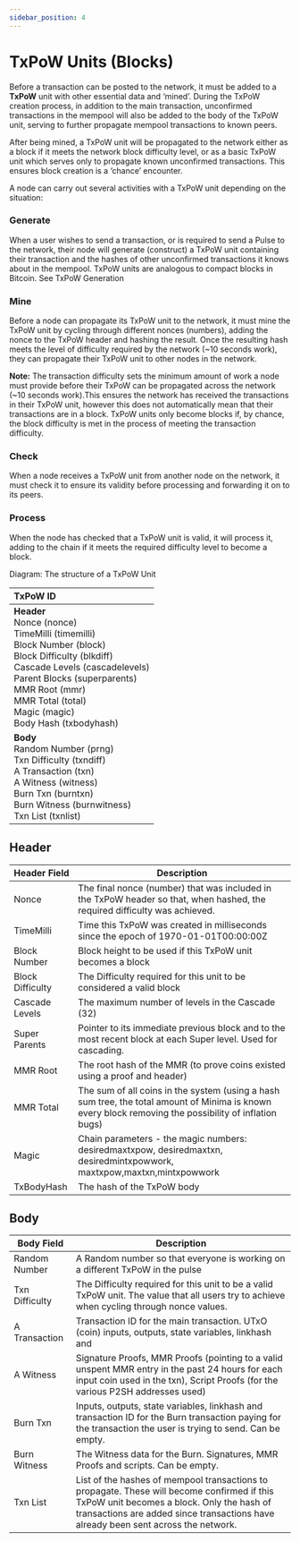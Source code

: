 ```yaml
---
sidebar_position: 4
---
```


# TxPoW Units (Blocks)

Before a transaction can be posted to the network, it must be added to a **TxPoW** unit with other essential data and ‘mined’.
During the TxPoW creation process, in addition to the main transaction, unconfirmed transactions in the mempool will also be added to the body of the TxPoW unit, serving to further propagate mempool transactions to known peers.

After being mined, a TxPoW unit will be propagated to the network either as a block if it meets the network block difficulty level, or as a basic TxPoW unit which serves only to propagate known unconfirmed transactions. This ensures block creation is a ‘chance’ encounter.

A node can carry out several activities with a TxPoW unit depending on the situation:
### Generate
When a user wishes to send a transaction, or is required to send a Pulse to the network, their node will generate (construct) a TxPoW unit containing their transaction and the hashes of other unconfirmed transactions it knows about in the mempool. TxPoW units are analogous to compact blocks in Bitcoin. See TxPoW Generation
### Mine 
Before a node can propagate its TxPoW unit to the network, it must mine the TxPoW unit by cycling through different nonces (numbers), adding the nonce to the TxPoW header and hashing the result. Once the resulting hash meets the level of difficulty required by the network (~10 seconds work), they can propagate their TxPoW unit to other nodes in the network. 

**Note:** The transaction difficulty sets the minimum amount of work a node must provide before their TxPoW can be propagated across the network (~10 seconds work).This ensures the network has received the transactions in their TxPoW unit, however this does not automatically mean that their transactions are in a block. 
TxPoW units only become blocks if, by chance, the block difficulty is met in the process of meeting the transaction difficulty. 
### Check 
When a node receives a TxPoW unit from another node on the network, it must check it to ensure its validity before processing and forwarding it on to its peers.
### Process
When the node has checked that a TxPoW unit is valid, it will process it, adding to the chain if it meets the required difficulty level to become a block.

Diagram: The structure of a TxPoW Unit

| TxPoW ID |
| :------------ |
| **Header**<br />Nonce (nonce)<br />TimeMilli (timemilli)<br />Block Number (block)<br />Block Difficulty (blkdiff)<br />Cascade Levels (cascadelevels)<br />Parent Blocks  (superparents)<br />MMR Root (mmr)<br />MMR Total (total)<br />Magic (magic)<br />Body Hash (txbodyhash) | 
| **Body**<br />Random Number (prng)<br />Txn Difficulty (txndiff)<br />A Transaction (txn)<br />A Witness (witness)<br />Burn Txn (burntxn)<br />Burn Witness (burnwitness)<br />Txn List (txnlist) |


## Header

|      Header Field    | Description | 
| -------------------- | -------------------- |
| Nonce | The final nonce (number) that was included in the TxPoW header so that, when hashed, the required difficulty was achieved. 
| TimeMilli | Time this TxPoW was created in milliseconds since the epoch of 1970-01-01T00:00:00Z |
| Block Number | Block height to be used if this TxPoW unit becomes a block |
| Block Difficulty | The Difficulty required for this unit to be considered a valid block |
| Cascade Levels | The maximum number of levels in the Cascade (32) |
| Super Parents | Pointer to its immediate previous block and to the most recent block at each Super level. Used for cascading. |
| MMR Root | The root hash of the MMR (to prove coins existed using a proof and header) |
| MMR Total | The sum of all coins in the system (using a hash sum tree, the total amount of Minima is known every block removing the possibility of inflation bugs) |
| Magic | Chain parameters - the magic numbers: desiredmaxtxpow, desiredmaxtxn, desiredmintxpowwork, maxtxpow,maxtxn,mintxpowwork |
| TxBodyHash | The hash of the TxPoW body |


## Body

| Body Field | Description |
| -------------------- | -------------------- |
| Random Number | A Random number so that everyone is working on a different TxPoW in the pulse | 
| Txn Difficulty | The Difficulty required for this unit to be a valid TxPoW unit. The value that all users try to achieve when cycling through nonce values. |
| A Transaction | Transaction ID for the main transaction. UTxO (coin) inputs, outputs, state variables, linkhash and |
| A Witness | Signature Proofs, MMR Proofs (pointing to a valid unspent MMR entry in the past 24 hours for each input coin used in the txn), Script Proofs (for the various P2SH addresses used) |
| Burn Txn | Inputs, outputs, state variables, linkhash and transaction ID for the Burn transaction paying for the transaction the user is trying to send. Can be empty. |
| Burn Witness | The Witness data for the Burn. Signatures, MMR Proofs and scripts. Can be empty. |
| Txn List | List of the hashes of mempool transactions to propagate. These will become confirmed if this TxPoW unit becomes a block. Only the hash of transactions are added since transactions have already been sent across the network. |

